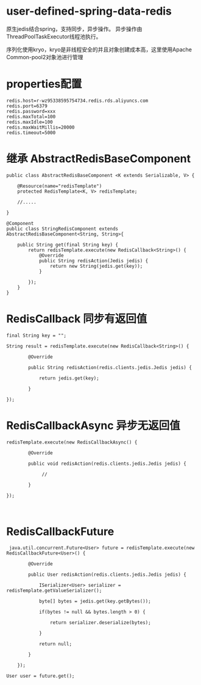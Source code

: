 # user-defined-spring-data-redis
原生jedis结合spring，支持同步，异步操作。 异步操作由ThreadPoolTaskExecutor线程池执行。

序列化使用kryo，kryo是非线程安全的并且对象创建成本高，这里使用Apache Common-pool2对象池进行管理

# properties配置
	redis.host=r-wz95338595754734.redis.rds.aliyuncs.com
	redis.port=6379
	redis.password=xxx
	redis.maxTotal=100
	redis.maxIdle=100
	redis.maxWaitMillis=20000
	redis.timeout=5000

# 继承 AbstractRedisBaseComponent 
	public class AbstractRedisBaseComponent <K extends Serializable, V> {

		@Resource(name="redisTemplate")  
		protected RedisTemplate<K, V> redisTemplate;
		
		//.....
		
	}
	
	@Component
	public class StringRedisComponent extends  AbstractRedisBaseComponent<String, String>{

		public String get(final String key) {
			return redisTemplate.execute(new RedisCallback<String>() {
				@Override
				public String redisAction(Jedis jedis) {
					return new String(jedis.get(key));
				}

			});
		}
	}

# RedisCallback 同步有返回值

  	final String key = "";
  
	String result = redisTemplate.execute(new RedisCallback<String>() {
	
			@Override
			
			public String redisAction(redis.clients.jedis.Jedis jedis) {
			
				return jedis.get(key);
				
			}
			
	});
	
# RedisCallbackAsync 异步无返回值
  
  	redisTemplate.execute(new RedisCallbackAsync() {
  
			@Override
			
			public void redisAction(redis.clients.jedis.Jedis jedis) {
			
				 //
	      
			}
			
	});
	
  
# RedisCallbackFuture 


 	 java.util.concurrent.Future<User> future = redisTemplate.execute(new RedisCallbackFuture<User>() {
	
			@Override
			
			public User redisAction(redis.clients.jedis.Jedis jedis) {
			
				ISerializer<User> serializer = redisTemplate.getValueSerializer();
				
				byte[] bytes = jedis.get(key.getBytes());
				
				if(bytes != null && bytes.length > 0) {
				
					return serializer.deserialize(bytes);
					
				}
				
				return null;
				
			}
			
		});
		
	User user = future.get();
	
